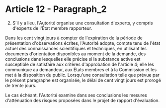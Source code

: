 # Article 12 - Paragraph_2

2. S'il y a lieu, l'Autorité organise une consultation d'experts, y compris d'experts de l'État membre rapporteur.

Dans les cent vingt jours à compter de l'expiration de la période de présentation d'observations écrites, l'Autorité adopte, compte tenu de l'état actuel des connaissances scientifiques et techniques, en utilisant les documents d'orientation disponibles au moment de la demande, des conclusions dans lesquelles elle précise si la substance active est susceptible de satisfaire aux critères d'approbation de l'article 4; elle les communique au demandeur, aux États membres et à la Commission et les met à la disposition du public. Lorsqu'une consultation telle que prévue par le présent paragraphe est organisée, le délai de cent vingt jours est prorogé de trente jours.

Le cas échéant, l'Autorité examine dans ses conclusions les mesures d'atténuation des risques proposées dans le projet de rapport d'évaluation.